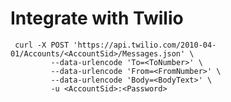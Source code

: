 # Integrate with Twilio

     curl -X POST 'https://api.twilio.com/2010-04-01/Accounts/<AccountSid>/Messages.json' \
             --data-urlencode 'To=<ToNumber>' \
             --data-urlencode 'From=<FromNumber>' \
             --data-urlencode 'Body=<BodyText>' \
             -u <AccountSid>:<Password>
             
             